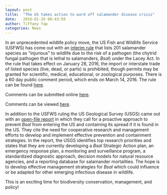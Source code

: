 ```yaml
---
layout: post
title:  "The US takes action to ward off salamander disease crisis"
date:   2016-01-26 08:43:59
author: Tiffany Yap
categories: News
---
```


In an unprecedented wildlife policy move, the US Fish and Wildlife Service (USFWS) has come out with an [interim rule](http://www.fws.gov/injuriouswildlife/salamanders.html) that lists 201 salamander species as "injurious" to wildlife due to the risk of a pathogen (the chytrid fungal pathogen that is lethal to salamanders, _Bsal_) under the Lacey Act. In the rule that takes effect on January 28, 2016, the import or interstate trade of listed species (live, dead, or parts) is prohibited, though permits may be granted for scientific, medical, educational, or zoological purposes. There is a 60 day public comment period, which ends on March 14, 2016. The rule can be found [here](http://www.fws.gov/policy/library/2016/2016-00452.pdf).
 
Comments can be submitted online [here](http://www.regulations.gov/#!docketDetail;D=FWS-HQ-FAC-2015-0005).
 
Comments can be viewed [here](http://www.regulations.gov/#!docketBrowser;rpp=25;po=0;dct=PS;D=FWS-HQ-FAC-2015-0005).
 
In addition to the USFWS ruling the US Geological Survey (USGS) came out with an [open-file report](https://pubs.er.usgs.gov/publication/ofr20151233) in which they call for a proactive approach to prevent _Bsal_ from entering the US and containing its spread if it is found in the US. They cite the need for cooperative research and  management efforts to develop and implement effective prevention and containment strategies. In the report, the USGS identifies top research priorities and states that they are currently developing a _Bsal_ Strategic Action plan, an emergency response plan, a monitoring and surveillance program, a standardized diagnostic approach, decision models for natural resource agencies, and a reporting database for salamander mortalities. The hope is to develop effective management strategies for _Bsal_ which could influence or be adapted for other emerging infectious disease in wildlife.
 
 This is an exciting time for biodiversity conservation, management, and policy!
 


